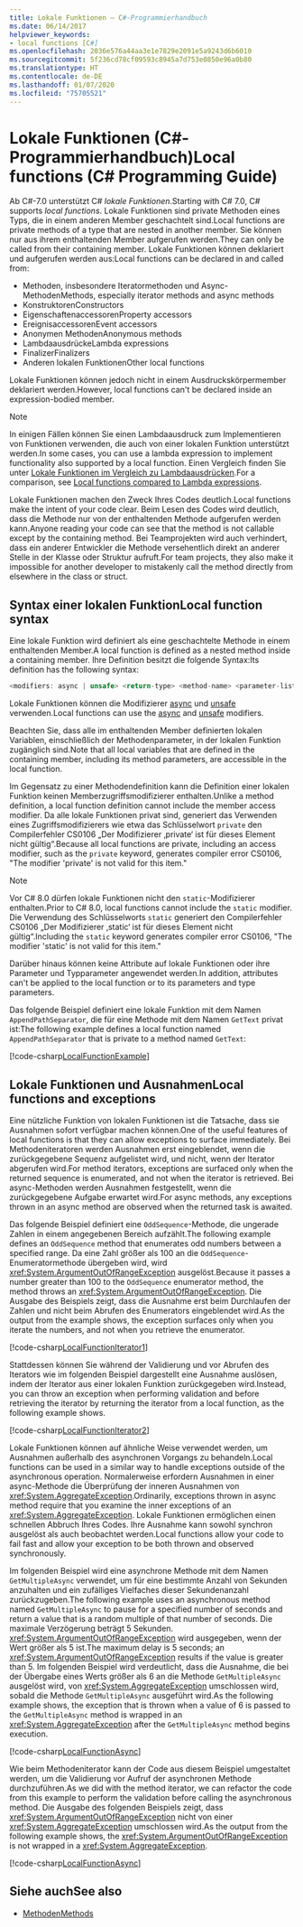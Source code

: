 ```yaml
---
title: Lokale Funktionen – C#-Programmierhandbuch
ms.date: 06/14/2017
helpviewer_keywords:
- local functions [C#]
ms.openlocfilehash: 2036e576a44aa3e1e7829e2091e5a9243d6b6010
ms.sourcegitcommit: 5f236cd78cf09593c8945a7d753e0850e96a0b80
ms.translationtype: HT
ms.contentlocale: de-DE
ms.lasthandoff: 01/07/2020
ms.locfileid: "75705521"
---
```

# <a name="local-functions-c-programming-guide"></a><span data-ttu-id="694c7-102">Lokale Funktionen (C#-Programmierhandbuch)</span><span class="sxs-lookup"><span data-stu-id="694c7-102">Local functions (C# Programming Guide)</span></span>

<span data-ttu-id="694c7-103">Ab C#-7.0 unterstützt C# *lokale Funktionen*.</span><span class="sxs-lookup"><span data-stu-id="694c7-103">Starting with C# 7.0, C# supports *local functions*.</span></span> <span data-ttu-id="694c7-104">Lokale Funktionen sind private Methoden eines Typs, die in einem anderen Member geschachtelt sind.</span><span class="sxs-lookup"><span data-stu-id="694c7-104">Local functions are private methods of a type that are nested in another member.</span></span> <span data-ttu-id="694c7-105">Sie können nur aus ihrem enthaltenden Member aufgerufen werden.</span><span class="sxs-lookup"><span data-stu-id="694c7-105">They can only be called from their containing member.</span></span> <span data-ttu-id="694c7-106">Lokale Funktionen können deklariert und aufgerufen werden aus:</span><span class="sxs-lookup"><span data-stu-id="694c7-106">Local functions can be declared in and called from:</span></span>

- <span data-ttu-id="694c7-107">Methoden, insbesondere Iteratormethoden und Async-Methoden</span><span class="sxs-lookup"><span data-stu-id="694c7-107">Methods, especially iterator methods and async methods</span></span>
- <span data-ttu-id="694c7-108">Konstruktoren</span><span class="sxs-lookup"><span data-stu-id="694c7-108">Constructors</span></span>
- <span data-ttu-id="694c7-109">Eigenschaftenaccessoren</span><span class="sxs-lookup"><span data-stu-id="694c7-109">Property accessors</span></span>
- <span data-ttu-id="694c7-110">Ereignisaccessoren</span><span class="sxs-lookup"><span data-stu-id="694c7-110">Event accessors</span></span>
- <span data-ttu-id="694c7-111">Anonymen Methoden</span><span class="sxs-lookup"><span data-stu-id="694c7-111">Anonymous methods</span></span>
- <span data-ttu-id="694c7-112">Lambdaausdrücke</span><span class="sxs-lookup"><span data-stu-id="694c7-112">Lambda expressions</span></span>
- <span data-ttu-id="694c7-113">Finalizer</span><span class="sxs-lookup"><span data-stu-id="694c7-113">Finalizers</span></span>
- <span data-ttu-id="694c7-114">Anderen lokalen Funktionen</span><span class="sxs-lookup"><span data-stu-id="694c7-114">Other local functions</span></span>

<span data-ttu-id="694c7-115">Lokale Funktionen können jedoch nicht in einem Ausdruckskörpermember deklariert werden.</span><span class="sxs-lookup"><span data-stu-id="694c7-115">However, local functions can't be declared inside an expression-bodied member.</span></span>

> [!NOTE]
> <span data-ttu-id="694c7-116">In einigen Fällen können Sie einen Lambdaausdruck zum Implementieren von Funktionen verwenden, die auch von einer lokalen Funktion unterstützt werden.</span><span class="sxs-lookup"><span data-stu-id="694c7-116">In some cases, you can use a lambda expression to implement functionality also supported by a local function.</span></span> <span data-ttu-id="694c7-117">Einen Vergleich finden Sie unter [Lokale Funktionen im Vergleich zu Lambdaausdrücken](../../local-functions-vs-lambdas.md).</span><span class="sxs-lookup"><span data-stu-id="694c7-117">For a comparison, see [Local functions compared to Lambda expressions](../../local-functions-vs-lambdas.md).</span></span>

<span data-ttu-id="694c7-118">Lokale Funktionen machen den Zweck Ihres Codes deutlich.</span><span class="sxs-lookup"><span data-stu-id="694c7-118">Local functions make the intent of your code clear.</span></span> <span data-ttu-id="694c7-119">Beim Lesen des Codes wird deutlich, dass die Methode nur von der enthaltenden Methode aufgerufen werden kann.</span><span class="sxs-lookup"><span data-stu-id="694c7-119">Anyone reading your code can see that the method is not callable except by the containing method.</span></span> <span data-ttu-id="694c7-120">Bei Teamprojekten wird auch verhindert, dass ein anderer Entwickler die Methode versehentlich direkt an anderer Stelle in der Klasse oder Struktur aufruft.</span><span class="sxs-lookup"><span data-stu-id="694c7-120">For team projects, they also make it impossible for another developer to mistakenly call the method directly from elsewhere in the class or struct.</span></span>
 
## <a name="local-function-syntax"></a><span data-ttu-id="694c7-121">Syntax einer lokalen Funktion</span><span class="sxs-lookup"><span data-stu-id="694c7-121">Local function syntax</span></span>

<span data-ttu-id="694c7-122">Eine lokale Funktion wird definiert als eine geschachtelte Methode in einem enthaltenden Member.</span><span class="sxs-lookup"><span data-stu-id="694c7-122">A local function is defined as a nested method inside a containing member.</span></span> <span data-ttu-id="694c7-123">Ihre Definition besitzt die folgende Syntax:</span><span class="sxs-lookup"><span data-stu-id="694c7-123">Its definition has the following syntax:</span></span>

```csharp
<modifiers: async | unsafe> <return-type> <method-name> <parameter-list>
```

<span data-ttu-id="694c7-124">Lokale Funktionen können die Modifizierer [async](../../language-reference/keywords/async.md) und [unsafe](../../language-reference/keywords/unsafe.md) verwenden.</span><span class="sxs-lookup"><span data-stu-id="694c7-124">Local functions can use the [async](../../language-reference/keywords/async.md) and [unsafe](../../language-reference/keywords/unsafe.md) modifiers.</span></span> 

<span data-ttu-id="694c7-125">Beachten Sie, dass alle im enthaltenden Member definierten lokalen Variablen, einschließlich der Methodenparameter, in der lokalen Funktion zugänglich sind.</span><span class="sxs-lookup"><span data-stu-id="694c7-125">Note that all local variables that are defined in the containing member, including its method parameters, are accessible in the local function.</span></span> 

<span data-ttu-id="694c7-126">Im Gegensatz zu einer Methodendefinition kann die Definition einer lokalen Funktion keinen Memberzugriffsmodifizierer enthalten.</span><span class="sxs-lookup"><span data-stu-id="694c7-126">Unlike a method definition, a local function definition cannot include the member access modifier.</span></span> <span data-ttu-id="694c7-127">Da alle lokale Funktionen privat sind, generiert das Verwenden eines Zugriffsmodifizierers wie etwa das Schlüsselwort `private` den Compilerfehler CS0106 „Der Modifizierer ‚private‘ ist für dieses Element nicht gültig“.</span><span class="sxs-lookup"><span data-stu-id="694c7-127">Because all local functions are private, including an access modifier, such as the `private` keyword, generates compiler error CS0106, "The modifier 'private' is not valid for this item."</span></span>

> [!NOTE]
> <span data-ttu-id="694c7-128">Vor C# 8.0 dürfen lokale Funktionen nicht den `static`-Modifizierer enthalten.</span><span class="sxs-lookup"><span data-stu-id="694c7-128">Prior to C# 8.0, local functions cannot include the `static` modifier.</span></span> <span data-ttu-id="694c7-129">Die Verwendung des Schlüsselworts `static` generiert den Compilerfehler CS0106 „Der Modifizierer ‚static‘ ist für dieses Element nicht gültig“.</span><span class="sxs-lookup"><span data-stu-id="694c7-129">Including the `static` keyword generates compiler error CS0106, "The modifier 'static' is not valid for this item."</span></span>

<span data-ttu-id="694c7-130">Darüber hinaus können keine Attribute auf lokale Funktionen oder ihre Parameter und Typparameter angewendet werden.</span><span class="sxs-lookup"><span data-stu-id="694c7-130">In addition, attributes can't be applied to the local function or to its parameters and type parameters.</span></span> 
 
<span data-ttu-id="694c7-131">Das folgende Beispiel definiert eine lokale Funktion mit dem Namen `AppendPathSeparator`, die für eine Methode mit dem Namen `GetText` privat ist:</span><span class="sxs-lookup"><span data-stu-id="694c7-131">The following example defines a local function named `AppendPathSeparator` that is private to a method named `GetText`:</span></span>
   
[!code-csharp[LocalFunctionExample](~/samples/snippets/csharp/programming-guide/classes-and-structs/local-functions1.cs)]  
   
## <a name="local-functions-and-exceptions"></a><span data-ttu-id="694c7-132">Lokale Funktionen und Ausnahmen</span><span class="sxs-lookup"><span data-stu-id="694c7-132">Local functions and exceptions</span></span>

<span data-ttu-id="694c7-133">Eine nützliche Funktion von lokalen Funktionen ist die Tatsache, dass sie Ausnahmen sofort verfügbar machen können.</span><span class="sxs-lookup"><span data-stu-id="694c7-133">One of the useful features of local functions is that they can allow exceptions to surface immediately.</span></span> <span data-ttu-id="694c7-134">Bei Methodeniteratoren werden Ausnahmen erst eingeblendet, wenn die zurückgegebene Sequenz aufgelistet wird, und nicht, wenn der Iterator abgerufen wird.</span><span class="sxs-lookup"><span data-stu-id="694c7-134">For method iterators, exceptions are surfaced only when the returned sequence is enumerated, and not when the iterator is retrieved.</span></span> <span data-ttu-id="694c7-135">Bei async-Methoden werden Ausnahmen festgestellt, wenn die zurückgegebene Aufgabe erwartet wird.</span><span class="sxs-lookup"><span data-stu-id="694c7-135">For async methods, any exceptions thrown in an async method are observed when the returned task is awaited.</span></span> 

<span data-ttu-id="694c7-136">Das folgende Beispiel definiert eine `OddSequence`-Methode, die ungerade Zahlen in einem angegebenen Bereich aufzählt.</span><span class="sxs-lookup"><span data-stu-id="694c7-136">The following example defines an `OddSequence` method that enumerates odd numbers between a specified range.</span></span> <span data-ttu-id="694c7-137">Da eine Zahl größer als 100 an die `OddSequence`-Enumeratormethode übergeben wird, wird <xref:System.ArgumentOutOfRangeException> ausgelöst.</span><span class="sxs-lookup"><span data-stu-id="694c7-137">Because it passes a number greater than 100 to the `OddSequence` enumerator method, the method throws an <xref:System.ArgumentOutOfRangeException>.</span></span> <span data-ttu-id="694c7-138">Die Ausgabe des Beispiels zeigt, dass die Ausnahme erst beim Durchlaufen der Zahlen und nicht beim Abrufen des Enumerators eingeblendet wird.</span><span class="sxs-lookup"><span data-stu-id="694c7-138">As the output from the example shows, the exception surfaces only when you iterate the numbers, and not when you retrieve the enumerator.</span></span>

[!code-csharp[LocalFunctionIterator1](~/samples/snippets/csharp/programming-guide/classes-and-structs/local-functions-iterator1.cs)] 

<span data-ttu-id="694c7-139">Stattdessen können Sie während der Validierung und vor Abrufen des Iterators wie im folgenden Beispiel dargestellt eine Ausnahme auslösen, indem der Iterator aus einer lokalen Funktion zurückgegeben wird.</span><span class="sxs-lookup"><span data-stu-id="694c7-139">Instead, you can throw an exception when performing validation and before retrieving the iterator by returning the iterator from a local function, as the following example shows.</span></span>

[!code-csharp[LocalFunctionIterator2](~/samples/snippets/csharp/programming-guide/classes-and-structs/local-functions-iterator2.cs)]

<span data-ttu-id="694c7-140">Lokale Funktionen können auf ähnliche Weise verwendet werden, um Ausnahmen außerhalb des asynchronen Vorgangs zu behandeln.</span><span class="sxs-lookup"><span data-stu-id="694c7-140">Local functions can be used in a similar way to handle exceptions outside of the asynchronous operation.</span></span> <span data-ttu-id="694c7-141">Normalerweise erfordern Ausnahmen in einer async-Methode die Überprüfung der inneren Ausnahmen von <xref:System.AggregateException>.</span><span class="sxs-lookup"><span data-stu-id="694c7-141">Ordinarily, exceptions thrown in async method require that you examine the inner exceptions of an <xref:System.AggregateException>.</span></span> <span data-ttu-id="694c7-142">Lokale Funktionen ermöglichen einen schnellen Abbruch Ihres Codes. Ihre Ausnahme kann sowohl synchron ausgelöst als auch beobachtet werden.</span><span class="sxs-lookup"><span data-stu-id="694c7-142">Local functions allow your code to fail fast and allow your exception to be both thrown and observed synchronously.</span></span>

<span data-ttu-id="694c7-143">Im folgenden Beispiel wird eine asynchrone Methode mit dem Namen `GetMultipleAsync` verwendet, um für eine bestimmte Anzahl von Sekunden anzuhalten und ein zufälliges Vielfaches dieser Sekundenanzahl zurückzugeben.</span><span class="sxs-lookup"><span data-stu-id="694c7-143">The following example uses an asynchronous method named `GetMultipleAsync` to pause for a specified number of seconds and return a value that is a random multiple of that number of seconds.</span></span> <span data-ttu-id="694c7-144">Die maximale Verzögerung beträgt 5 Sekunden. <xref:System.ArgumentOutOfRangeException> wird ausgegeben, wenn der Wert größer als 5 ist.</span><span class="sxs-lookup"><span data-stu-id="694c7-144">The maximum delay is 5 seconds; an <xref:System.ArgumentOutOfRangeException> results if the value is greater than 5.</span></span> <span data-ttu-id="694c7-145">Im folgenden Beispiel wird verdeutlicht, dass die Ausnahme, die bei der Übergabe eines Werts größer als 6 an die Methode `GetMultipleAsync` ausgelöst wird, von <xref:System.AggregateException> umschlossen wird, sobald die Methode `GetMultipleAsync` ausgeführt wird.</span><span class="sxs-lookup"><span data-stu-id="694c7-145">As the following example shows, the exception that is thrown when a value of 6 is passed to the `GetMultipleAsync` method is wrapped in an <xref:System.AggregateException> after the `GetMultipleAsync` method begins execution.</span></span>

[!code-csharp[LocalFunctionAsync](~/samples/snippets/csharp/programming-guide/classes-and-structs/local-functions-async1.cs)] 

<span data-ttu-id="694c7-146">Wie beim Methodeniterator kann der Code aus diesem Beispiel umgestaltet werden, um die Validierung vor Aufruf der asynchronen Methode durchzuführen.</span><span class="sxs-lookup"><span data-stu-id="694c7-146">As we did with the method iterator, we can refactor the code from this example to perform the validation before calling the asynchronous method.</span></span> <span data-ttu-id="694c7-147">Die Ausgabe des folgenden Beispiels zeigt, dass <xref:System.ArgumentOutOfRangeException> nicht von einer <xref:System.AggregateException> umschlossen wird.</span><span class="sxs-lookup"><span data-stu-id="694c7-147">As the output from the following example shows, the <xref:System.ArgumentOutOfRangeException> is not wrapped in a <xref:System.AggregateException>.</span></span>

[!code-csharp[LocalFunctionAsync](~/samples/snippets/csharp/programming-guide/classes-and-structs/local-functions-async2.cs)] 

## <a name="see-also"></a><span data-ttu-id="694c7-148">Siehe auch</span><span class="sxs-lookup"><span data-stu-id="694c7-148">See also</span></span>

- [<span data-ttu-id="694c7-149">Methoden</span><span class="sxs-lookup"><span data-stu-id="694c7-149">Methods</span></span>](methods.md)
